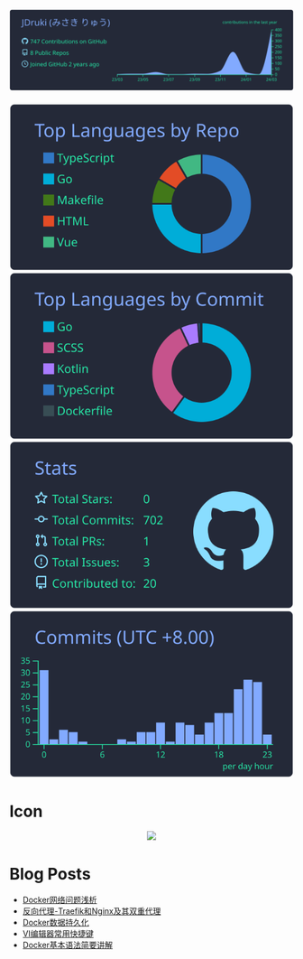 [![](https://raw.githubusercontent.com/JDruki/JDruki/main/profile-summary-card-output/blueberry/0-profile-details.svg)](https://github.com/vn7n24fzkq/github-profile-summary-cards)
---
[![](https://raw.githubusercontent.com/JDruki/JDruki/main/profile-summary-card-output/blueberry/1-repos-per-language.svg)](https://github.com/vn7n24fzkq/github-profile-summary-cards) 
[![](https://raw.githubusercontent.com/JDruki/JDruki/main/profile-summary-card-output/blueberry/2-most-commit-language.svg)](https://github.com/vn7n24fzkq/github-profile-summary-cards)
[![](https://raw.githubusercontent.com/JDruki/JDruki/main/profile-summary-card-output/blueberry/3-stats.svg)](https://github.com/vn7n24fzkq/github-profile-summary-cards) 
[![](https://raw.githubusercontent.com/JDruki/JDruki/main/profile-summary-card-output/blueberry/4-productive-time.svg)](https://github.com/vn7n24fzkq/github-profile-summary-cards)




# Icon
<p align="center">
  <a href="https://skillicons.dev">
    <img src="https://skillicons.dev/icons?i=androidstudio,anaconda,arduino,c,cpp,clion,cloudflare,css,discord,docker,figma,flutter,github,git,gmail,go,idea,kotlin,kubernetes,latex,linux,md,mastodon,mongodb,mysql,nginx,npm,obsidian,postgres,pycharm,py,rabbitmq,raspberrypi,react,redis,sqlite,vim,vercel,vue,webstorm" />
  </a>
</p>


# Blog Posts
<!-- BLOG-POST-LIST:START -->
- [Docker网络问题浅析](https://blog.resoras.com/archives/docker_network)
- [反向代理-Traefik和Nginx及其双重代理](https://blog.resoras.com/archives/1710507513966)
- [Docker数据持久化](https://blog.resoras.com/archives/1710341645761)
- [VI编辑器常用快捷键](https://blog.resoras.com/archives/1710343579304)
- [Docker基本语法简要讲解](https://blog.resoras.com/archives/1710919969829)
<!-- BLOG-POST-LIST:END -->
